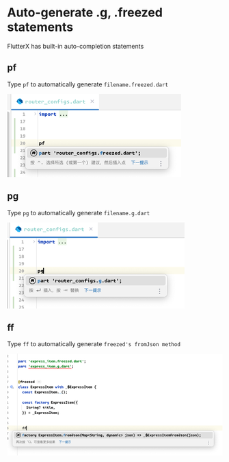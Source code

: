 # Auto-generate .g, .freezed statements

FlutterX has built-in auto-completion statements

## pf

Type `pf` to automatically generate `filename.freezed.dart`

![1](../../assets/images/pd.png)

## pg

Type `pg` to automatically generate `filename.g.dart`

![1](../../assets/images/pg.png)

## ff

Type `ff` to automatically generate `freezed's fromJson method`

![1](../../assets/images/ff.png)